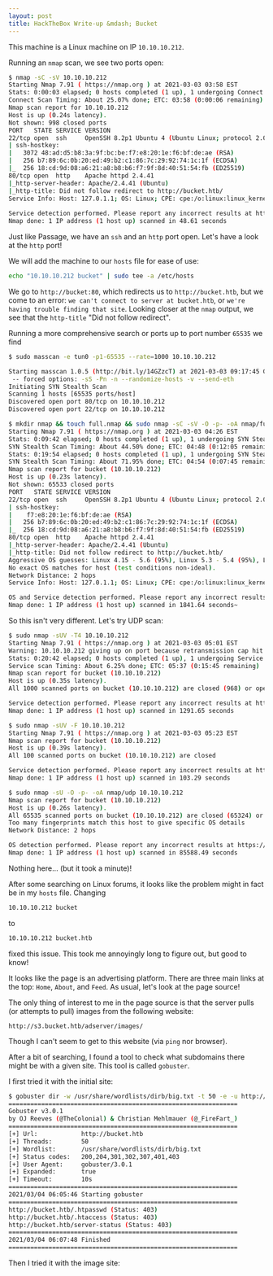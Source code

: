 ```yaml
---
layout: post
title: HackTheBox Write-up &mdash; Bucket
---
```


This machine is a Linux machine on IP `10.10.10.212`.

Running an `nmap` scan, we see two ports open:
```bash
$ nmap -sC -sV 10.10.10.212
Starting Nmap 7.91 ( https://nmap.org ) at 2021-03-03 03:58 EST
Stats: 0:00:03 elapsed; 0 hosts completed (1 up), 1 undergoing Connect Scan
Connect Scan Timing: About 25.07% done; ETC: 03:58 (0:00:06 remaining)
Nmap scan report for 10.10.10.212
Host is up (0.24s latency).
Not shown: 998 closed ports
PORT   STATE SERVICE VERSION
22/tcp open  ssh     OpenSSH 8.2p1 Ubuntu 4 (Ubuntu Linux; protocol 2.0)
| ssh-hostkey: 
|   3072 48:ad:d5:b8:3a:9f:bc:be:f7:e8:20:1e:f6:bf:de:ae (RSA)
|   256 b7:89:6c:0b:20:ed:49:b2:c1:86:7c:29:92:74:1c:1f (ECDSA)
|_  256 18:cd:9d:08:a6:21:a8:b8:b6:f7:9f:8d:40:51:54:fb (ED25519)
80/tcp open  http    Apache httpd 2.4.41
|_http-server-header: Apache/2.4.41 (Ubuntu)
|_http-title: Did not follow redirect to http://bucket.htb/
Service Info: Host: 127.0.1.1; OS: Linux; CPE: cpe:/o:linux:linux_kernel
 
Service detection performed. Please report any incorrect results at https://nmap.org/submit/ .
Nmap done: 1 IP address (1 host up) scanned in 48.61 seconds
```

Just like Passage, we have an `ssh` and an `http` port open.  Let's have a look at the `http` port!

We will add the machine to our `hosts` file for ease of use:
```bash
echo "10.10.10.212 bucket" | sudo tee -a /etc/hosts
```

We go to `http://bucket:80`, which redirects us to `http://bucket.htb`, but we come to an error: `we can't connect to server at bucket.htb`, or `we're having trouble finding that site`.  Looking closer at the `nmap` output, we see that the `http-title` "Did not follow redirect".

Running a more comprehensive search or ports up to port number `65535` we find
```bash
$ sudo masscan -e tun0 -p1-65535 --rate=1000 10.10.10.212                                                         1 ⨯

Starting masscan 1.0.5 (http://bit.ly/14GZzcT) at 2021-03-03 09:17:45 GMT
 -- forced options: -sS -Pn -n --randomize-hosts -v --send-eth
Initiating SYN Stealth Scan
Scanning 1 hosts [65535 ports/host]
Discovered open port 80/tcp on 10.10.10.212                                    
Discovered open port 22/tcp on 10.10.10.212     
```
```bash
$ mkdir nmap && touch full.nmap && sudo nmap -sC -sV -O -p- -oA nmap/full 10.10.10.212 && cat full.nmap            1 ⨯
Starting Nmap 7.91 ( https://nmap.org ) at 2021-03-03 04:26 EST
Stats: 0:09:42 elapsed; 0 hosts completed (1 up), 1 undergoing SYN Stealth Scan
SYN Stealth Scan Timing: About 44.50% done; ETC: 04:48 (0:12:05 remaining)
Stats: 0:19:54 elapsed; 0 hosts completed (1 up), 1 undergoing SYN Stealth Scan
SYN Stealth Scan Timing: About 71.95% done; ETC: 04:54 (0:07:45 remaining)
Nmap scan report for bucket (10.10.10.212)
Host is up (0.23s latency).
Not shown: 65533 closed ports
PORT   STATE SERVICE VERSION
22/tcp open  ssh     OpenSSH 8.2p1 Ubuntu 4 (Ubuntu Linux; protocol 2.0)
| ssh-hostkey: 
|    f7:e8:20:1e:f6:bf:de:ae (RSA)
|   256 b7:89:6c:0b:20:ed:49:b2:c1:86:7c:29:92:74:1c:1f (ECDSA)
|_  256 18:cd:9d:08:a6:21:a8:b8:b6:f7:9f:8d:40:51:54:fb (ED25519)
80/tcp open  http    Apache httpd 2.4.41
|_http-server-header: Apache/2.4.41 (Ubuntu)
|_http-title: Did not follow redirect to http://bucket.htb/
Aggressive OS guesses: Linux 4.15 - 5.6 (95%), Linux 5.3 - 5.4 (95%), Linux 2.6.32 (95%), Linux 5.0 - 5.3 (95%), Linux 3.1 (95%), Linux 3.2 (95%), AXIS 210A or 211 Network Camera (Linux 2.6.17) (94%), ASUS RT-N56U WAP (Linux 3.4) (93%), Linux 3.16 (93%), Linux 5.0 (93%)
No exact OS matches for host (test conditions non-ideal).
Network Distance: 2 hops
Service Info: Host: 127.0.1.1; OS: Linux; CPE: cpe:/o:linux:linux_kernel

OS and Service detection performed. Please report any incorrect results at https://nmap.org/submit/ .
Nmap done: 1 IP address (1 host up) scanned in 1841.64 seconds~
```

So this isn't very different.  Let's try UDP scan:
```bash
$ sudo nmap -sUV -T4 10.10.10.212
Starting Nmap 7.91 ( https://nmap.org ) at 2021-03-03 05:01 EST
Warning: 10.10.10.212 giving up on port because retransmission cap hit (6).
Stats: 0:20:42 elapsed; 0 hosts completed (1 up), 1 undergoing Service Scan
Service scan Timing: About 6.25% done; ETC: 05:37 (0:15:45 remaining)
Nmap scan report for bucket (10.10.10.212)
Host is up (0.35s latency).
All 1000 scanned ports on bucket (10.10.10.212) are closed (968) or open|filtered (32)

Service detection performed. Please report any incorrect results at https://nmap.org/submit/ .
Nmap done: 1 IP address (1 host up) scanned in 1291.65 seconds

$ sudo nmap -sUV -F 10.10.10.212
Starting Nmap 7.91 ( https://nmap.org ) at 2021-03-03 05:23 EST
Nmap scan report for bucket (10.10.10.212)
Host is up (0.39s latency).
All 100 scanned ports on bucket (10.10.10.212) are closed

Service detection performed. Please report any incorrect results at https://nmap.org/submit/ .
Nmap done: 1 IP address (1 host up) scanned in 103.29 seconds

$ sudo nmap -sU -O -p- -oA nmap/udp 10.10.10.212
Nmap scan report for bucket (10.10.10.212)
Host is up (0.26s latency).
All 65535 scanned ports on bucket (10.10.10.212) are closed (65324) or open|filtered (211)
Too many fingerprints match this host to give specific OS details
Network Distance: 2 hops

OS detection performed. Please report any incorrect results at https://nmap.org/submit/ .
Nmap done: 1 IP address (1 host up) scanned in 85588.49 seconds
```
Nothing here... (but it took a minute)!

After some searching on Linux forums, it looks like the problem might in fact be in my `hosts` file.  Changing
```bash
10.10.10.212 bucket
```
to
```bash
10.10.10.212 bucket.htb
```
fixed this issue.  This took me annoyingly long to figure out, but good to know!

It looks like the page is an advertising platform.  There are three main links at the top: `Home`, `About`, and `Feed`.  As usual, let's look at the page source!

The only thing of interest to me in the page source is that the server pulls (or attempts to pull) images from the following website:
```
http://s3.bucket.htb/adserver/images/
```

Though I can't seem to get to this website (via `ping` nor browser).













After a bit of searching, I found a tool to check what subdomains there might be with a given site.  This tool is called `gobuster`.  

I first tried it with the initial site:
```bash
$ gobuster dir -w /usr/share/wordlists/dirb/big.txt -t 50 -e -u http://bucket.htb                               1 ⨯
===============================================================
Gobuster v3.0.1
by OJ Reeves (@TheColonial) & Christian Mehlmauer (@_FireFart_)
===============================================================
[+] Url:            http://bucket.htb
[+] Threads:        50
[+] Wordlist:       /usr/share/wordlists/dirb/big.txt
[+] Status codes:   200,204,301,302,307,401,403
[+] User Agent:     gobuster/3.0.1
[+] Expanded:       true
[+] Timeout:        10s
===============================================================
2021/03/04 06:05:46 Starting gobuster
===============================================================
http://bucket.htb/.htpasswd (Status: 403)
http://bucket.htb/.htaccess (Status: 403)
http://bucket.htb/server-status (Status: 403)
===============================================================
2021/03/04 06:07:48 Finished
===============================================================
```

Then I tried it with the image site: